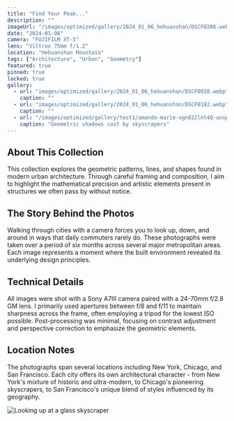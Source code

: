```yaml
---
title: "Find Your Peak..."
description: ""
imageUrl: "/images/optimized/gallery/2024_01_06_hehuanshan/DSCF0206.webp" 
date: "2024-01-06"
camera: "FUJIFILM XT-5"
lens: "Viltrox 75mm f/1.2"
location: "Hehuanshan Mountain"
tags: ["Architecture", "Urban", "Geometry"]
featured: true
pinned: true
locked: true
gallery:
  - url: "images/optimized/gallery/2024_01_06_hehuanshan/DSCF0038.webp"
    caption: ""
  - url: "images/optimized/gallery/2024_01_06_hehuanshan/DSCF0182.webp"
    caption: ""
  - url: "/images/optimized/gallery/test1/amanda-marie-xgn822lnt4Q-unsplash.webp"
    caption: "Geometric shadows cast by skyscrapers"
---
```


## About This Collection

This collection explores the geometric patterns, lines, and shapes found in modern urban architecture. Through careful framing and composition, I aim to highlight the mathematical precision and artistic elements present in structures we often pass by without notice.

## The Story Behind the Photos

Walking through cities with a camera forces you to look up, down, and around in ways that daily commuters rarely do. These photographs were taken over a period of six months across several major metropolitan areas. Each image represents a moment where the built environment revealed its underlying design principles.

## Technical Details

All images were shot with a Sony A7III camera paired with a 24-70mm f/2.8 GM lens. I primarily used apertures between f/8 and f/11 to maintain sharpness across the frame, often employing a tripod for the lowest ISO possible. Post-processing was minimal, focusing on contrast adjustment and perspective correction to emphasize the geometric elements.

## Location Notes

The photographs span several locations including New York, Chicago, and San Francisco. Each city offers its own architectural character - from New York's mixture of historic and ultra-modern, to Chicago's pioneering skyscrapers, to San Francisco's unique blend of styles influenced by its geography.

![Looking up at a glass skyscraper](/images/optimized/gallery/test1/amanda-marie-xgn822lnt4Q-unsplash.webp)